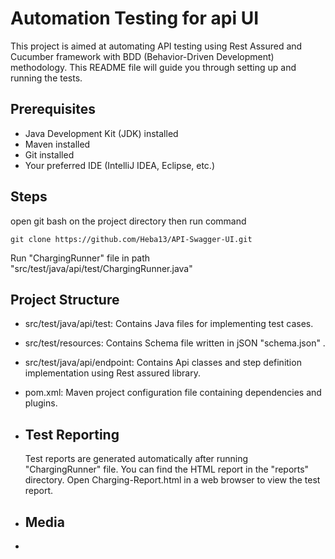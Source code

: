 # Automation Testing for api UI

This project is aimed at automating API testing using Rest Assured and Cucumber framework with BDD (Behavior-Driven Development) methodology. 
This README file will guide you through setting up and running the tests.

## Prerequisites

- Java Development Kit (JDK) installed
- Maven installed
- Git installed
- Your preferred IDE (IntelliJ IDEA, Eclipse, etc.)

## Steps

open git bash on the project directory then run command 
```
git clone https://github.com/Heba13/API-Swagger-UI.git
```
Run "ChargingRunner" file in path "src/test/java/api/test/ChargingRunner.java"

## Project Structure
- src/test/java/api/test: Contains Java files for implementing test cases.
- src/test/resources: Contains Schema file written in jSON "schema.json" .
- src/test/java/api/endpoint: Contains Api classes and step definition implementation using Rest assured library.
- pom.xml: Maven project configuration file containing dependencies and plugins.

- ## Test Reporting
  Test reports are generated automatically after running "ChargingRunner" file.
  You can find the HTML report in the "reports" directory.
  Open Charging-Report.html in a web browser to view the test report.

- ## Media 
- 

